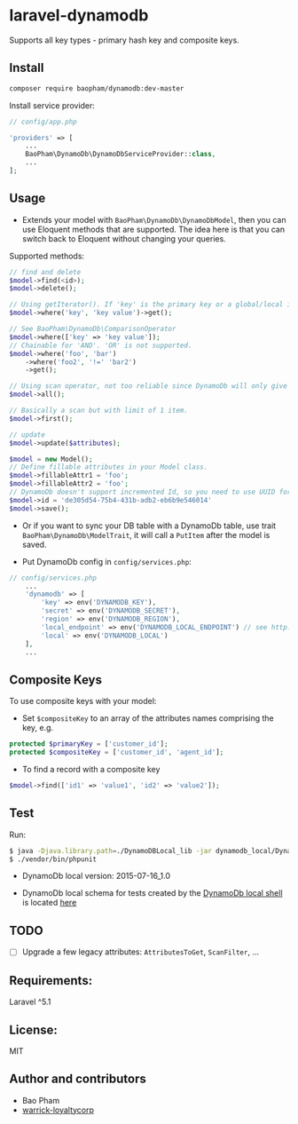 laravel-dynamodb
================
Supports all key types - primary hash key and composite keys.

Install
------

```bash
composer require baopham/dynamodb:dev-master
```

Install service provider:

```php
// config/app.php

'providers' => [
    ...
    BaoPham\DynamoDb\DynamoDbServiceProvider::class,
    ...
];
```

Usage
-----
* Extends your model with `BaoPham\DynamoDb\DynamoDbModel`, then you can use Eloquent methods that are supported. The idea here is that you can switch back to Eloquent without changing your queries.  

Supported methods:

```php
// find and delete
$model->find(<id>);
$model->delete();

// Using getIterator(). If 'key' is the primary key or a global/local index and the condition is EQ, will use 'Query', otherwise 'Scan'.
$model->where('key', 'key value')->get();

// See BaoPham\DynamoDb\ComparisonOperator
$model->where(['key' => 'key value']);
// Chainable for 'AND'. 'OR' is not supported.
$model->where('foo', 'bar')
    ->where('foo2', '!=' 'bar2')
    ->get();

// Using scan operator, not too reliable since DynamoDb will only give 1MB total of data.
$model->all();

// Basically a scan but with limit of 1 item.
$model->first();

// update
$model->update($attributes);

$model = new Model();
// Define fillable attributes in your Model class.
$model->fillableAttr1 = 'foo';
$model->fillableAttr2 = 'foo';
// DynamoDb doesn't support incremented Id, so you need to use UUID for the primary key.
$model->id = 'de305d54-75b4-431b-adb2-eb6b9e546014'
$model->save();
```

* Or if you want to sync your DB table with a DynamoDb table, use trait `BaoPham\DynamoDb\ModelTrait`, it will call a `PutItem` after the model is saved.

* Put DynamoDb config in `config/services.php`:

```php
// config/services.php
    ...
    'dynamodb' => [
        'key' => env('DYNAMODB_KEY'),
        'secret' => env('DYNAMODB_SECRET'),
        'region' => env('DYNAMODB_REGION'),
        'local_endpoint' => env('DYNAMODB_LOCAL_ENDPOINT') // see http://docs.aws.amazon.com/amazondynamodb/latest/developerguide/Tools.DynamoDBLocal.html
        'local' => env('DYNAMODB_LOCAL')
    ],
    ...
```

Composite Keys
--------------
To use composite keys with your model:

* Set `$compositeKey` to an array of the attributes names comprising the key, e.g.

```php
protected $primaryKey = ['customer_id'];
protected $compositeKey = ['customer_id', 'agent_id'];
```

* To find a record with a composite key

```php
$model->find(['id1' => 'value1', 'id2' => 'value2']);
```

Test
----
Run:

```bash
$ java -Djava.library.path=./DynamoDBLocal_lib -jar dynamodb_local/DynamoDBLocal.jar --port 3000
$ ./vendor/bin/phpunit
```

* DynamoDb local version: 2015-07-16_1.0

* DynamoDb local schema for tests created by the [DynamoDb local shell](http://docs.aws.amazon.com/amazondynamodb/latest/developerguide/Tools.DynamoDBLocal.Shell.html) is located [here](dynamodb_local_schema.js)


TODO
----
- [ ] Upgrade a few legacy attributes: `AttributesToGet`, `ScanFilter`, ...


Requirements:
-------------
Laravel ^5.1

License:
--------
MIT

Author and contributors
-------
* Bao Pham
* [warrick-loyaltycorp](https://github.com/warrick-loyaltycorp)
